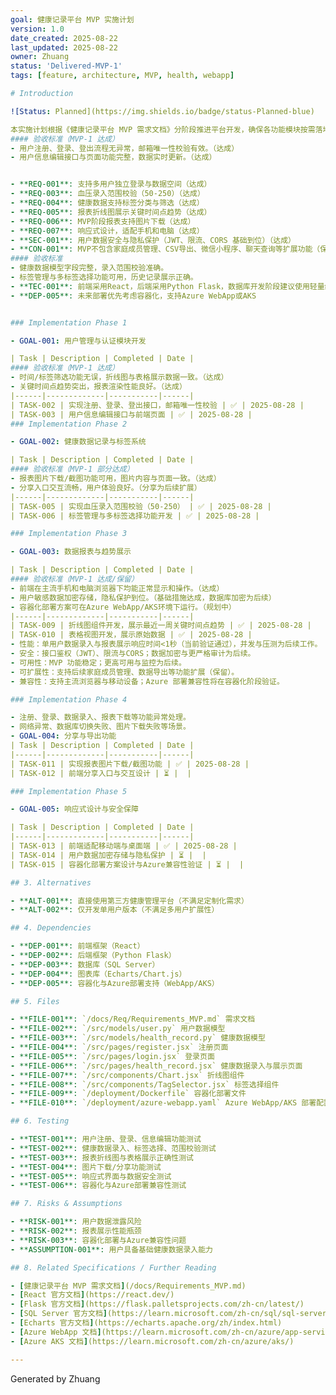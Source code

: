 ```yaml
---
goal: 健康记录平台 MVP 实施计划
version: 1.0
date_created: 2025-08-22
last_updated: 2025-08-22
owner: Zhuang
status: 'Delivered-MVP-1'
tags: [feature, architecture, MVP, health, webapp]

# Introduction

![Status: Planned](https://img.shields.io/badge/status-Planned-blue)

本实施计划根据《健康记录平台 MVP 需求文档》分阶段推进平台开发，确保各功能模块按需落地，满足个人健康数据记录、报表展示与分享等核心需求。当前文档已更新至 MVP-1 实际交付状态。
#### 验收标准（MVP-1 达成）
- 用户注册、登录、登出流程无异常，邮箱唯一性校验有效。（达成）
- 用户信息编辑接口与页面功能完整，数据实时更新。（达成）


- **REQ-001**: 支持多用户独立登录与数据空间（达成）
- **REQ-003**: 血压录入范围校验（50-250）（达成）
- **REQ-004**: 健康数据支持标签分类与筛选（达成）
- **REQ-005**: 报表折线图展示关键时间点趋势（达成）
- **REQ-006**: MVP阶段报表支持图片下载（达成）
- **REQ-007**: 响应式设计，适配手机和电脑（达成）
- **SEC-001**: 用户数据安全与隐私保护（JWT、限流、CORS 基础到位）（达成）
- **CON-001**: MVP不包含家庭成员管理、CSV导出、微信小程序、聊天查询等扩展功能（保留）
#### 验收标准
- 健康数据模型字段完整，录入范围校验准确。
- 标签管理与多标签选择功能可用，历史记录展示正确。
- **TEC-001**: 前端采用React，后端采用Python Flask，数据库开发阶段建议使用轻量级数据库（如SQLite），生产环境切换为SQL Server。
- **DEP-005**: 未来部署优先考虑容器化，支持Azure WebApp或AKS


### Implementation Phase 1

- GOAL-001: 用户管理与认证模块开发

| Task | Description | Completed | Date |
#### 验收标准（MVP-1 达成）
- 时间/标签筛选功能无误，折线图与表格展示数据一致。（达成）
- 关键时间点趋势突出，报表渲染性能良好。（达成）
|------|-------------|-----------|------|
| TASK-002 | 实现注册、登录、登出接口，邮箱唯一性校验 | ✅ | 2025-08-28 |
| TASK-003 | 用户信息编辑接口与前端页面 | ✅ | 2025-08-28 |
### Implementation Phase 2

- GOAL-002: 健康数据记录与标签系统

| Task | Description | Completed | Date |
#### 验收标准（MVP-1 部分达成）
- 报表图片下载/截图功能可用，图片内容与页面一致。（达成）
- 分享入口交互流畅，用户体验良好。（分享为后续扩展）
|------|-------------|-----------|------|
| TASK-005 | 实现血压录入范围校验（50-250） | ✅ | 2025-08-28 |
| TASK-006 | 标签管理与多标签选择功能开发 | ✅ | 2025-08-28 |

### Implementation Phase 3

- GOAL-003: 数据报表与趋势展示

| Task | Description | Completed | Date |
#### 验收标准（MVP-1 达成/保留）
- 前端在主流手机和电脑浏览器下均能正常显示和操作。（达成）
- 用户敏感数据加密存储，隐私保护到位。（基础措施达成，数据库加密为后续）
- 容器化部署方案可在Azure WebApp/AKS环境下运行。（规划中）
|------|-------------|-----------|------|
| TASK-009 | 折线图组件开发，展示最近一周关键时间点趋势 | ✅ | 2025-08-28 |
| TASK-010 | 表格视图开发，展示原始数据 | ✅ | 2025-08-28 |
- 性能：单用户数据录入与报表展示响应时间<1秒（当前验证通过），并发与压测为后续工作。
- 安全：接口鉴权（JWT）、限流与CORS；数据加密与更严格审计为后续。
- 可用性：MVP 功能稳定；更高可用与监控为后续。
- 可扩展性：支持后续家庭成员管理、数据导出等功能扩展（保留）。
- 兼容性：支持主流浏览器与移动设备；Azure 部署兼容性将在容器化阶段验证。

### Implementation Phase 4

- 注册、登录、数据录入、报表下载等功能异常处理。
- 网络异常、数据库切换失败、图片下载失败等场景。
- GOAL-004: 分享与导出功能
| Task | Description | Completed | Date |
|------|-------------|-----------|------|
| TASK-011 | 实现报表图片下载/截图功能 | ✅ | 2025-08-28 |
| TASK-012 | 前端分享入口与交互设计 | ⏳ |  |

### Implementation Phase 5

- GOAL-005: 响应式设计与安全保障

| Task | Description | Completed | Date |
|------|-------------|-----------|------|
| TASK-013 | 前端适配移动端与桌面端 | ✅ | 2025-08-28 |
| TASK-014 | 用户数据加密存储与隐私保护 | ⏳ |  |
| TASK-015 | 容器化部署方案设计与Azure兼容性验证 | ⏳ |  |

## 3. Alternatives

- **ALT-001**: 直接使用第三方健康管理平台（不满足定制化需求）
- **ALT-002**: 仅开发单用户版本（不满足多用户扩展性）

## 4. Dependencies

- **DEP-001**: 前端框架（React）
- **DEP-002**: 后端框架（Python Flask）
- **DEP-003**: 数据库（SQL Server）
- **DEP-004**: 图表库（Echarts/Chart.js）
- **DEP-005**: 容器化与Azure部署支持（WebApp/AKS）

## 5. Files

- **FILE-001**: `/docs/Req/Requirements_MVP.md` 需求文档
- **FILE-002**: `/src/models/user.py` 用户数据模型
- **FILE-003**: `/src/models/health_record.py` 健康数据模型
- **FILE-004**: `/src/pages/register.jsx` 注册页面
- **FILE-005**: `/src/pages/login.jsx` 登录页面
- **FILE-006**: `/src/pages/health_record.jsx` 健康数据录入与展示页面
- **FILE-007**: `/src/components/Chart.jsx` 折线图组件
- **FILE-008**: `/src/components/TagSelector.jsx` 标签选择组件
- **FILE-009**: `/deployment/Dockerfile` 容器化部署文件
- **FILE-010**: `/deployment/azure-webapp.yaml` Azure WebApp/AKS 部署配置

## 6. Testing

- **TEST-001**: 用户注册、登录、信息编辑功能测试
- **TEST-002**: 健康数据录入、标签选择、范围校验测试
- **TEST-003**: 报表折线图与表格展示正确性测试
- **TEST-004**: 图片下载/分享功能测试
- **TEST-005**: 响应式界面与数据安全测试
- **TEST-006**: 容器化与Azure部署兼容性测试

## 7. Risks & Assumptions

- **RISK-001**: 用户数据泄露风险
- **RISK-002**: 报表展示性能瓶颈
- **RISK-003**: 容器化部署与Azure兼容性问题
- **ASSUMPTION-001**: 用户具备基础健康数据录入能力

## 8. Related Specifications / Further Reading

- [健康记录平台 MVP 需求文档](/docs/Requirements_MVP.md)
- [React 官方文档](https://react.dev/)
- [Flask 官方文档](https://flask.palletsprojects.com/zh-cn/latest/)
- [SQL Server 官方文档](https://learn.microsoft.com/zh-cn/sql/sql-server/)
- [Echarts 官方文档](https://echarts.apache.org/zh/index.html)
- [Azure WebApp 文档](https://learn.microsoft.com/zh-cn/azure/app-service/)
- [Azure AKS 文档](https://learn.microsoft.com/zh-cn/azure/aks/)

---
```


Generated by Zhuang
